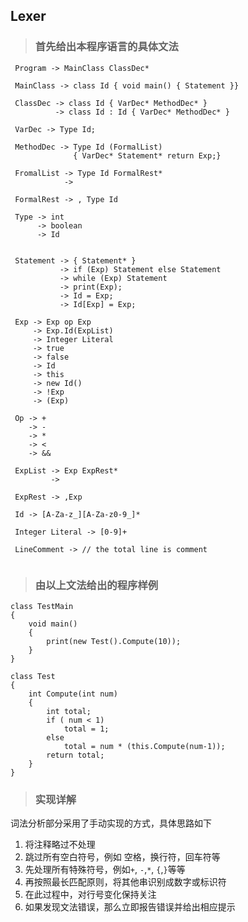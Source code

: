## Lexer

>### 首先给出本程序语言的具体文法

```
 Program -> MainClass ClassDec*

 MainClass -> class Id { void main() { Statement }}

 ClassDec -> class Id { VarDec* MethodDec* }
          -> class Id : Id { VarDec* MethodDec* }
         
 VarDec -> Type Id;
 
 MethodDec -> Type Id (FormalList) 
              { VarDec* Statement* return Exp;}

 FromalList -> Type Id FormalRest*
            -> 
 
 FormalRest -> , Type Id
 
 Type -> int
      -> boolean
      -> Id
 
 
 Statement -> { Statement* }
           -> if (Exp) Statement else Statement
           -> while (Exp) Statement
           -> print(Exp);
           -> Id = Exp;
           -> Id[Exp] = Exp;
 
 Exp -> Exp op Exp
     -> Exp.Id(ExpList)
     -> Integer Literal
     -> true
     -> false
     -> Id
     -> this
     -> new Id()
     -> !Exp
     -> (Exp)
     
 Op -> +
    -> -
    -> *
    -> < 
    -> &&
    
 ExpList -> Exp ExpRest*
         -> 
  
 ExpRest -> ,Exp
 
 Id -> [A-Za-z_][A-Za-z0-9_]*
 
 Integer Literal -> [0-9]+
 
 LineComment -> // the total line is comment
 
```   
   
>### 由以上文法给出的程序样例

```
class TestMain 
{
    void main()
    {
        print(new Test().Compute(10));   
    }
}

class Test
{
    int Compute(int num)
    {
        int total;
        if ( num < 1)
            total = 1;
        else 
            total = num * (this.Compute(num-1));
        return total;
    }
}
```
>### 实现详解  
词法分析部分采用了手动实现的方式，具体思路如下  
1. 将注释略过不处理  
2. 跳过所有空白符号，例如 空格，换行符，回车符等  
3. 先处理所有特殊符号，例如`+`, `-`,`*`, `{`,`}`等等  
4. 再按照最长匹配原则，将其他串识别成数字或标识符  
5. 在此过程中，对行号变化保持关注  
6. 如果发现文法错误，那么立即报告错误并给出相应提示    
